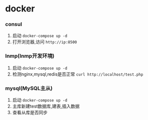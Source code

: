 # docker

### consul

1. 启动 `docker-compose up -d`  
2. 打开浏览器,访问 `http://ip:8500 ` 

### lnmp(lnmp开发环境)

1. 启动 `docker-compose up -d`  
2. 检测nginx,mysql,redis是否正常  `curl http://localhost/test.php`   

### mysql(MySQL主从)

1. 启动 `docker-compose up -d`  
2. 主库新建test数据库,建表,插入数据
3. 查看从库是否同步

